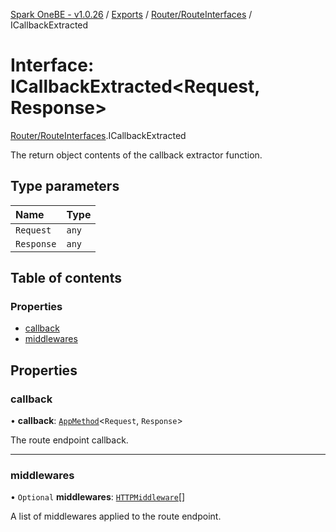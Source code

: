 [Spark OneBE - v1.0.26](../README.md) / [Exports](../modules.md) / [Router/RouteInterfaces](../modules/Router_RouteInterfaces.md) / ICallbackExtracted

# Interface: ICallbackExtracted<Request, Response\>

[Router/RouteInterfaces](../modules/Router_RouteInterfaces.md).ICallbackExtracted

The return object contents of the callback extractor function.

## Type parameters

| Name | Type |
| :------ | :------ |
| `Request` | `any` |
| `Response` | `any` |

## Table of contents

### Properties

- [callback](Router_RouteInterfaces.ICallbackExtracted.md#callback)
- [middlewares](Router_RouteInterfaces.ICallbackExtracted.md#middlewares)

## Properties

### callback

• **callback**: [`AppMethod`](../modules/Router_RouteTypes.md#appmethod)<`Request`, `Response`\>

The route endpoint callback.

___

### middlewares

• `Optional` **middlewares**: [`HTTPMiddleware`](../modules/HTTP_HTTPTypes.md#httpmiddleware)[]

A list of middlewares applied to the route endpoint.
